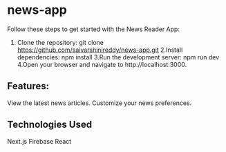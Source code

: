 # news-app

Follow these steps to get started with the News Reader App:

1. Clone the repository:
   git clone https://github.com/saivarshinireddy/news-app.git
2.Install dependencies:
   npm install
3.Run the development server:
   npm run dev
4.Open your browser and navigate to http://localhost:3000.

## Features:
View the latest news articles.
Customize your news preferences.

## Technologies Used
Next.js
Firebase 
React
